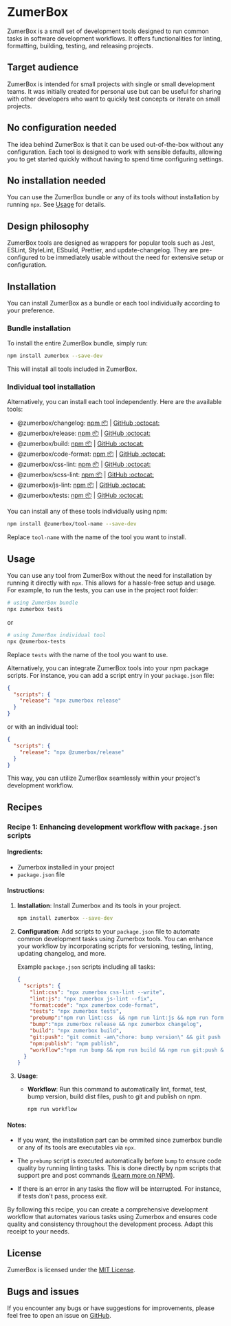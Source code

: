 # ZumerBox

ZumerBox is a small set of development tools designed to run common tasks in software development workflows. It offers functionalities for linting, formatting, building, testing, and releasing projects.

## Target audience

ZumerBox is intended for small projects with single or small development teams. It was initially created for personal use but can be useful for sharing with other developers who want to quickly test concepts or iterate on small projects.

## No configuration needed

The idea behind ZumerBox is that it can be used out-of-the-box without any configuration. Each tool is designed to work with sensible defaults, allowing you to get started quickly without having to spend time configuring settings.

## No installation needed

You can use the ZumerBox bundle or any of its tools without installation by running `npx`. See [Usage](#usage) for details.

## Design philosophy

ZumerBox tools are designed as wrappers for popular tools such as Jest, ESLint, StyleLint, ESbuild, Prettier, and update-changelog. They are pre-configured to be immediately usable without the need for extensive setup or configuration.

## Installation

You can install ZumerBox as a bundle or each tool individually according to your preference.

### Bundle installation

To install the entire ZumerBox bundle, simply run:

```bash
npm install zumerbox --save-dev
```

This will install all tools included in ZumerBox.

### Individual tool installation

Alternatively, you can install each tool independently. Here are the available tools:

- @zumerbox/changelog: [npm 📦](https://www.npmjs.com/package/@zumerbox/changelog) | [GitHub :octocat:](https://github.com/zumerlab/zumerbox-changelog)
- @zumerbox/release: [npm 📦](https://www.npmjs.com/package/@zumerbox/release) | [GitHub :octocat:](https://github.com/zumerlab/zumerbox-release)
- @zumerbox/build: [npm 📦](https://www.npmjs.com/package/@zumerbox/build) | [GitHub :octocat:](https://github.com/zumerlab/zumerbox-build)
- @zumerbox/code-format: [npm 📦](https://www.npmjs.com/package/@zumerbox/code-format) | [GitHub :octocat:](https://github.com/zumerlab/zumerbox-code-format)
- @zumerbox/css-lint: [npm 📦](https://www.npmjs.com/package/@zumerbox/css-lint) | [GitHub :octocat:](https://github.com/zumerlab/zumerbox-css-lint)
- @zumerbox/scss-lint: [npm 📦](https://www.npmjs.com/package/@zumerbox/scss-lint) | [GitHub :octocat:](https://github.com/zumerlab/zumerbox-scss-lint)
- @zumerbox/js-lint: [npm 📦](https://www.npmjs.com/package/@zumerbox/js-lint) | [GitHub :octocat:](https://github.com/zumerlab/zumerbox-js-lint)
- @zumerbox/tests: [npm 📦](https://www.npmjs.com/package/@zumerbox/tests) | [GitHub :octocat:](https://github.com/zumerlab/zumerbox-tests)

You can install any of these tools individually using npm:

```bash
npm install @zumerbox/tool-name --save-dev
```

Replace `tool-name` with the name of the tool you want to install.

## Usage

You can use any tool from ZumerBox without the need for installation by running it directly with `npx`. This allows for a hassle-free setup and usage. For example, to run the tests, you can use in the project root folder:

```bash
# using ZumerBox bundle
npx zumerbox tests
```

or

```bash
# using ZumerBox individual tool
npx @zumerbox-tests
```

Replace `tests` with the name of the tool you want to use.

Alternatively, you can integrate ZumerBox tools into your npm package scripts. For instance, you can add a script entry in your `package.json` file:

```json
{
  "scripts": {
    "release": "npx zumerbox release"
  }
}
```

or with an individual tool:

```json
{
  "scripts": {
    "release": "npx @zumerbox/release"
  }
}
```

This way, you can utilize ZumerBox seamlessly within your project's development workflow.

## Recipes

### Recipe 1: Enhancing development workflow with `package.json` scripts

#### Ingredients:
- Zumerbox installed in your project
- `package.json` file

#### Instructions:
1. **Installation**: Install Zumerbox and its tools in your project.

   ```bash
   npm install zumerbox --save-dev
   ```

2. **Configuration**: Add scripts to your `package.json` file to automate common development tasks using Zumerbox tools. You can enhance your workflow by incorporating scripts for versioning, testing, linting, updating changelog, and more.

   Example `package.json` scripts including all tasks:

   ```json
   {
     "scripts": {
       "lint:css": "npx zumerbox css-lint --write",
       "lint:js": "npx zumerbox js-lint --fix",
       "format:code": "npx zumerbox code-format",
       "tests": "npx zumerbox tests",
       "prebump":"npm run lint:css  && npm run lint:js && npm run format:code && npm run tests",
       "bump":"npx zumerbox release && npx zumerbox changelog",
       "build": "npx zumerbox build",
       "git:push": "git commit -am\"chore: bump version\" && git push --follow-tags",
       "npm:publish": "npm publish",
       "workflow":"npm run bump && npm run build && npm run git:push && npm run npm:push"
     }
   }
   ```

3. **Usage**: 

   - **Workflow**: Run this command to automatically lint, format, test, bump version, build dist files, push to git and publish on npm. 

     ```bash
     npm run workflow
     ```

#### Notes:
- If you want, the installation part can be ommited since zumerbox bundle or any of its tools are executables via `npx`.

- The `prebump` script is executed automatically before `bump` to ensure code quality by running linting tasks. This is done directly by npm scripts that support pre and post commands [(Learn more on NPM)](https://docs.npmjs.com/cli/v10/using-npm/scripts). 

- If there is an error in any tasks the flow will be interrupted. For instance, if tests don't pass, process exit.

By following this recipe, you can create a comprehensive development workflow that automates various tasks using Zumerbox and ensures code quality and consistency throughout the development process. Adapt this receipt to your needs.

## License

ZumerBox is licensed under the [MIT License](LICENSE).

## Bugs and issues

If you encounter any bugs or have suggestions for improvements, please feel free to open an issue on [GitHub](https://github.com/zumerlab/zumerbox/issues).
